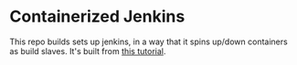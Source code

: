 # Containerized Jenkins

This repo builds sets up jenkins, in a way that it spins up/down containers as build slaves. It's built from [this tutorial](https://engineering.riotgames.com/news/jenkins-ephemeral-docker-tutorial).


